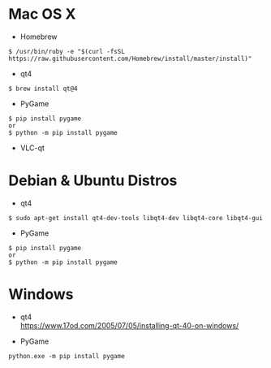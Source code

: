 # Mac OS X

- Homebrew
```
$ /usr/bin/ruby -e "$(curl -fsSL https://raw.githubusercontent.com/Homebrew/install/master/install)"
```

- qt4
```
$ brew install qt@4
```

- PyGame
```
$ pip install pygame
or
$ python -m pip install pygame
```

- VLC-qt


# Debian & Ubuntu Distros
- qt4
```
$ sudo apt-get install qt4-dev-tools libqt4-dev libqt4-core libqt4-gui
```

- PyGame
```
$ pip install pygame
or
$ python -m pip install pygame
```

# Windows
- qt4 <br />
https://www.17od.com/2005/07/05/installing-qt-40-on-windows/

- PyGame
```
python.exe -m pip install pygame
```
